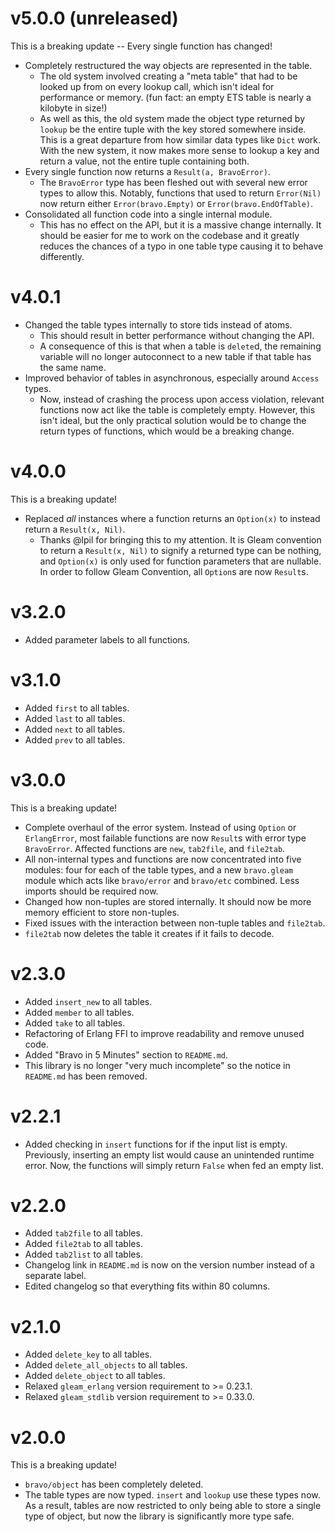 # v5.0.0 (unreleased)
This is a breaking update -- Every single function has changed!
- Completely restructured the way objects are represented in the table.
    - The old system involved creating a "meta table" that had to be looked
      up from on every lookup call, which isn't ideal for performance or memory.
      (fun fact: an empty ETS table is nearly a kilobyte in size!)
    - As well as this, the old system made the object type returned by `lookup`
      be the entire tuple with the key stored somewhere inside. This is a great
      departure from how similar data types like `Dict` work. With the new
      system, it now makes more sense to lookup a key and return a value, not
      the entire tuple containing both.
- Every single function now returns a `Result(a, BravoError)`.
    - The `BravoError` type has been fleshed out with several new error types to
      allow this. Notably, functions that used to return `Error(Nil)` now return
      either `Error(bravo.Empty)` or `Error(bravo.EndOfTable)`.
- Consolidated all function code into a single internal module.
    - This has no effect on the API, but it is a massive change internally. It
      should be easier for me to work on the codebase and it greatly reduces the
      chances of a typo in one table type causing it to behave differently.

# v4.0.1
- Changed the table types internally to store tids instead of atoms.
    - This should result in better performance without changing the API.
    - A consequence of this is that when a table is `delete`d, the remaining
      variable will no longer autoconnect to a new table if that table has the
      same name.
- Improved behavior of tables in asynchronous, especially around `Access` types.
    - Now, instead of crashing the process upon access violation, relevant
      functions now act like the table is completely empty. However, this isn't
      ideal, but the only practical solution would be to change the return types
      of functions, which would be a breaking change.

# v4.0.0
This is a breaking update!
- Replaced _all_ instances where a function returns an `Option(x)` to instead
  return a `Result(x, Nil)`.
    - Thanks @lpil for bringing this to my attention. It is Gleam convention to
      return a `Result(x, Nil)` to signify a returned type can be nothing, and
      `Option(x)` is only used for function parameters that are nullable. In
      order to follow Gleam Convention, all `Option`s are now `Result`s.

# v3.2.0
- Added parameter labels to all functions.

# v3.1.0
- Added `first` to all tables.
- Added `last` to all tables.
- Added `next` to all tables.
- Added `prev` to all tables.

# v3.0.0
This is a breaking update!
- Complete overhaul of the error system. Instead of using `Option` or
  `ErlangError`, most failable functions are now `Result`s with error type
  `BravoError`. Affected functions are `new`, `tab2file`, and `file2tab`.
- All non-internal types and functions are now concentrated into five modules:
  four for each of the table types, and a new `bravo.gleam` module which acts
  like `bravo/error` and `bravo/etc` combined. Less imports should be required
  now.
- Changed how non-tuples are stored internally. It should now be more memory
  efficient to store non-tuples.
- Fixed issues with the interaction between non-tuple tables and `file2tab`.
- `file2tab` now deletes the table it creates if it fails to decode.

# v2.3.0
- Added `insert_new` to all tables.
- Added `member` to all tables.
- Added `take` to all tables.
- Refactoring of Erlang FFI to improve readability and remove unused code.
- Added "Bravo in 5 Minutes" section to `README.md`.
- This library is no longer "very much incomplete" so the notice in `README.md`
  has been removed.

# v2.2.1
- Added checking in `insert` functions for if the input list is empty.
  Previously, inserting an empty list would cause an unintended runtime error.
  Now, the functions will simply return `False` when fed an empty list.

# v2.2.0
- Added `tab2file` to all tables.
- Added `file2tab` to all tables.
- Added `tab2list` to all tables.
- Changelog link in `README.md` is now on the version number instead of a
  separate label.
- Edited changelog so that everything fits within 80 columns.

# v2.1.0
- Added `delete_key` to all tables.
- Added `delete_all_objects` to all tables.
- Added `delete_object` to all tables.
- Relaxed `gleam_erlang` version requirement to >= 0.23.1.
- Relaxed `gleam_stdlib` version requirement to >= 0.33.0.

# v2.0.0
This is a breaking update!
- `bravo/object` has been completely deleted.
- The table types are now typed. `insert` and `lookup` use these types now. As a
  result, tables are now restricted to only being able to store a single type of
  object, but now the library is significantly more type safe.
